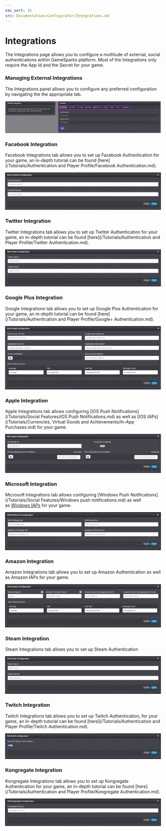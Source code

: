 ```yaml
---
nav_sort: 15
src: Documentation/Configurator/Integrations.md
---
```


# Integrations

The Integrations page allows you to configure a multitude of external, social authentications within GameSparks platform. Most of the Integrations only require the App Id and the Secret for your game.

### Managing External Integrations

The Integrations panel allows you to configure any preferred configuration by navigating the the appropriate tab.

![](img/Integrations/1.png)

### Facebook Integration

Facebook Integrations tab allows you to set up Facebook Authentication for your game, an in-depth tutorial can be found [here](/Tutorials/Authentication and Player Profile/Facebook Authentication.md).

![](img/Integrations/2.jpg)

### Twitter Integration

Twitter Integrations tab allows you to set up Twitter Authentication for your game, an in-depth tutorial can be found [here](/Tutorials/Authentication and Player Profile/Twitter Authentication.md).

![](img/Integrations/3.jpg)

### Google Plus Integration

Google Integrations tab allows you to set up Google Plus Authentication for your game, an in-depth tutorial can be found [here](/Tutorials/Authentication and Player Profile/Google+ Authentication.md).

![](img/Integrations/4.png)

### Apple Integration

Apple Integrations tab allows configuring [IOS Push Notifications](/Tutorials/Social Features/iOS Push Notifications.md) as well as [IOS IAPs](/Tutorials/Currencies, Virtual Goods and Achievements/In-App Purchases.md) for your game.

![](img/Integrations/5.jpg)

### Microsoft Integration

Microsoft Integrations tab allows configuring [Windows Push Notifications](/Tutorials/Social Features/Windows push notifications.md) as well as [Windows IAPs](/?p=2261) for your game.

![](img/Integrations/6.jpg)

### Amazon Integration

Amazon Integrations tab allows you to set up Amazon Authentication as well as Amazon IAPs for your game.

![](img/Integrations/7.jpg)

### Steam Integration

Steam Integrations tab allows you to set up Steam Authentication

![](img/Integrations/8.jpg)

### Twitch Integration

Twitch Integrations tab allows you to set up Twitch Authentication, for your game, an in-depth tutorial can be found [here](/Tutorials/Authentication and Player Profile/Twitch Authentication.md).

![](img/Integrations/9.png)

### Kongregate Integration

Kongregate Integrations tab allows you to set up Kongregate Authentication for your game, an in-depth tutorial can be found [here](/Tutorials/Authentication and Player Profile/Kongregate Authentication.md).

![](img/Integrations/10.png)
